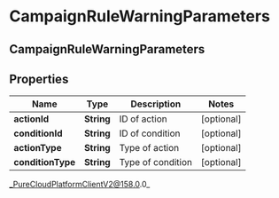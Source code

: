 # CampaignRuleWarningParameters

## CampaignRuleWarningParameters

## Properties

|Name | Type | Description | Notes|
|------------ | ------------- | ------------- | -------------|
| **actionId** | **String** | ID of action | [optional] |
| **conditionId** | **String** | ID of condition | [optional] |
| **actionType** | **String** | Type of action | [optional] |
| **conditionType** | **String** | Type of condition | [optional] |



_PureCloudPlatformClientV2@158.0.0_
